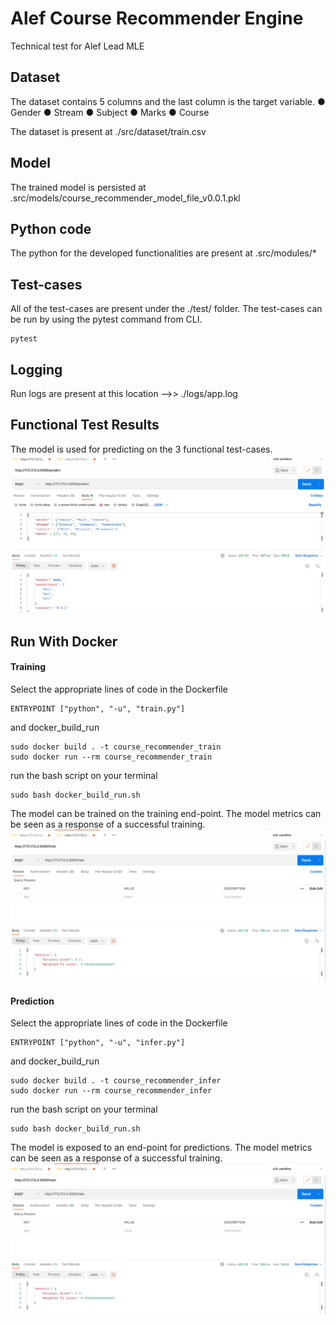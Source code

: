 # Alef Course Recommender Engine
Technical test for Alef Lead MLE

## Dataset
The dataset contains 5 columns and the last column is the target variable.
● Gender
● Stream
● Subject
● Marks
● Course

The dataset is present at ./src/dataset/train.csv

## Model
The trained model is persisted at .src/models/course_recommender_model_file_v0.0.1.pkl

## Python code
The python for the developed functionalities are present at .src/modules/*

## Test-cases
All of the test-cases are present under the ./test/ folder. The test-cases can be run by using the pytest command from CLI.
```
pytest
```

## Logging
Run logs are present at this location -->> ./logs/app.log 

## Functional Test Results
The model is used for predicting on the 3 functional test-cases. 
![Functional Test Predictions](test/infer.png)

## Run With Docker

#### Training
Select the appropriate lines of code in the Dockerfile

```
ENTRYPOINT ["python", "-u", "train.py"]
```

and docker_build_run

```
sudo docker build . -t course_recommender_train
sudo docker run --rm course_recommender_train
```
run the bash script on your terminal

```
sudo bash docker_build_run.sh
```

The model can be trained on the training end-point. The model metrics can be seen as a response of a successful training.
![Model Training Response](test/train_response.png)

#### Prediction
Select the appropriate lines of code in the Dockerfile

```
ENTRYPOINT ["python", "-u", "infer.py"]
```

and docker_build_run

```
sudo docker build . -t course_recommender_infer
sudo docker run --rm course_recommender_infer
```
run the bash script on your terminal

```
sudo bash docker_build_run.sh
```

The model is exposed to an end-point for predictions. The model metrics can be seen as a response of a successful training.
![Model Training Response](./test/train_response.png)